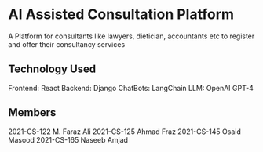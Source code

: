 # AI Assisted Consultation Platform

A Platform for consultants like lawyers, dietician, accountants etc to register and offer their consultancy services

## Technology Used
Frontend:        React
Backend:         Django
ChatBots:        LangChain
LLM:             OpenAI GPT-4

## Members
2021-CS-122    M. Faraz Ali
2021-CS-125    Ahmad Fraz
2021-CS-145    Osaid Masood
2021-CS-165    Naseeb Amjad
